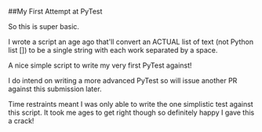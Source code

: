 ##My First Attempt at PyTest

So this is super basic.

I wrote a script an age ago that'll convert an ACTUAL list of text (not Python list []) to be a single string with each work separated by a space.

A nice simple script to write my very first PyTest against!

I do intend on writing a more advanced PyTest so will issue another PR against this submission later.

Time restraints meant I was only able to write the one simplistic test against this script. It took me ages to get right though so definitely happy I gave this a crack! 
